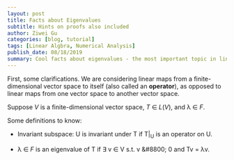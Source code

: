 ```yaml
---
layout: post
title: Facts about Eigenvalues
subtitle: Hints on proofs also included
author: Ziwei Gu
categories: [blog, tutorial]
tags: [Linear Algbra, Numerical Analysis]
publish_date: 08/18/2019
summary: Cool facts about eigenvalues - the most important topic in linear algebra
---
```


First, some clarifications. We are considering linear maps from a finite-dimensional vector space to itself (also called an **operator**), as opposed to linear maps from one vector space to another vector space. 

Suppose _V_ is a finite-dimensional vector space, _T_ &isin; _L_(_V_), and &lambda; &isin; _F_. 

Some definitions to know:
- Invariant subspace: U is invariant under T if T|<sub>U</sub> is an operator on U.

- &lambda; &isin; _F_  is an eigenvalue of T if &exist; v &isin; V s.t. v &‌#8800; 0 and Tv = &lambda;v.


